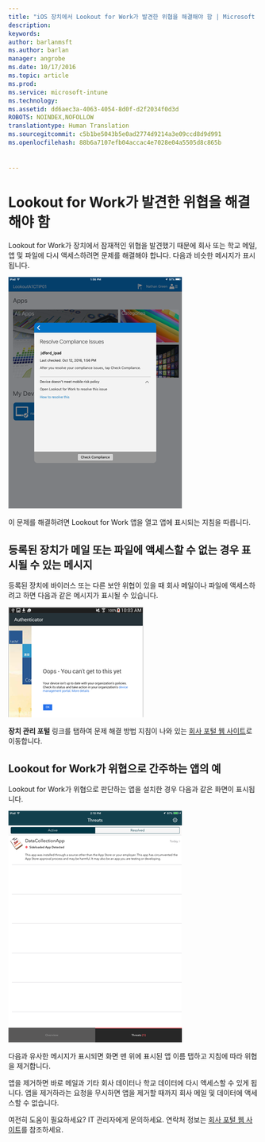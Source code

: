 ```yaml
---
title: "iOS 장치에서 Lookout for Work가 발견한 위협을 해결해야 함 | Microsoft Intune"
description: 
keywords: 
author: barlanmsft
ms.author: barlan
manager: angrobe
ms.date: 10/17/2016
ms.topic: article
ms.prod: 
ms.service: microsoft-intune
ms.technology: 
ms.assetid: dd6aec3a-4063-4054-8d0f-d2f2034f0d3d
ROBOTS: NOINDEX,NOFOLLOW
translationtype: Human Translation
ms.sourcegitcommit: c5b1be5043b5e0ad2774d9214a3e09ccd8d9d991
ms.openlocfilehash: 88b6a7107efb04accac4e7028e04a5505d8c865b


---
```


# <a name="you-need-to-resolve-a-threat-found-by-lookout-for-work"></a>Lookout for Work가 발견한 위협을 해결해야 함

Lookout for Work가 장치에서 잠재적인 위협을 발견했기 때문에 회사 또는 학교 메일, 앱 및 파일에 다시 액세스하려면 문제를 해결해야 합니다. 다음과 비슷한 메시지가 표시됩니다. 

![Lookout from Work의 호환되지 않음 메시지](./media/ios-lfw-noncompliant-in-ssp.png)

이 문제를 해결하려면 Lookout for Work 앱을 열고 앱에 표시되는 지침을 따릅니다.

## <a name="what-you-might-see-if-your-enrolled-device-is-blocked-from-accessing-email-or-files"></a>등록된 장치가 메일 또는 파일에 액세스할 수 없는 경우 표시될 수 있는 메시지

등록된 장치에 바이러스 또는 다른 보안 위협이 있을 때 회사 메일이나 파일에 액세스하려고 하면 다음과 같은 메시지가 표시될 수 있습니다.

![회사 포털 웹 사이트에 대한 링크가 포함된 Lookout for Work 오류 메시지](./media/lookout-go-to-device-management-portal-android.png)

**장치 관리 포털** 링크를 탭하여 문제 해결 방법 지침이 나와 있는 [회사 포털 웹 사이트](http://portal.manage.microsoft.com)로 이동합니다.

## <a name="example-of-an-app-that-lookout-for-work-sees-as-a-threat"></a>Lookout for Work가 위협으로 간주하는 앱의 예

Lookout for Work가 위협으로 판단하는 앱을 설치한 경우 다음과 같은 화면이 표시됩니다.

![Lookout for Work 바이러스 경고 메시지의 예](./media/ios-lfw-threat-example.png)

다음과 유사한 메시지가 표시되면 화면 맨 위에 표시된 앱 이름 탭하고 지침에 따라 위협을 제거합니다.

앱을 제거하면 바로 메일과 기타 회사 데이터나 학교 데이터에 다시 액세스할 수 있게 됩니다. 앱을 제거하라는 요청을 무시하면 앱을 제거할 때까지 회사 메일 및 데이터에 액세스할 수 없습니다.

여전히 도움이 필요하세요? IT 관리자에게 문의하세요. 연락처 정보는 [회사 포털 웹 사이트](http://portal.manage.microsoft.com)를 참조하세요.





<!--HONumber=Oct16_HO3-->


